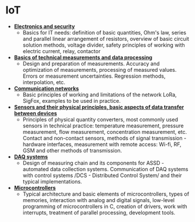 # IoT

- [**Electronics and security**](https://github.com/Limonadovy-joe/Electronics-and-security)
  -  Basics for IT needs: definition of basic quantities, Ohm's law, series and parallel linear arrangement of resistors, overview of basic circuit solution methods, voltage divider, safety principles of working with electric current, relay, contactor
- [**Basics of technical measurements and data processing**](https://github.com/Limonadovy-joe/Basics-of-technical-measurements-and-data-processing)
  -  Design and preparation of measurements. Accuracy and optimization of measurements, processing of measured values. Errors or measurement uncertainties. Regression methods, interpolation, etc.
- [**Communication networks**](https://github.com/Limonadovy-joe/IoT-communication-networks)
  -  Basic principles of working and limitations of the network LoRa, SigFox, examples to be used in practice.
- [**Sensors and their physical principles, basic aspects of data transfer between devices**](https://github.com/Limonadovy-joe/Sensors-and-their-physical-principles-basic-aspects-of-data-transfer-between-devices/edit/main/README.md)
  - Principles of physical quantity converters, most commonly used sensors in technical practice: temperature measurement, pressure measurement, flow measurement, concentration measurement, etc. Contact and non-contact sensors, methods of signal transmission - hardware interfaces, measurement with remote access: Wi-fi, RF, GSM and other methods of transmission.
- [**DAQ systems**](https://github.com/Limonadovy-joe/daq-systems)
  - Design of measuring chain and its components for ASSD - automated data collection systems.   Communication of DAQ systems with control systems /DCS - Distributed Control System/ and their typical implementations.
- [**Microcontrollers**](https://github.com/Limonadovy-joe/Microcontrollers/tree/main)
  - Typical architecture and basic elements of microcontrollers, types of memories, interaction with analog and digital signals, low-level programming of microcontrollers in C, creation of drivers, work with interrupts, treatment of parallel processing, development tools. 

